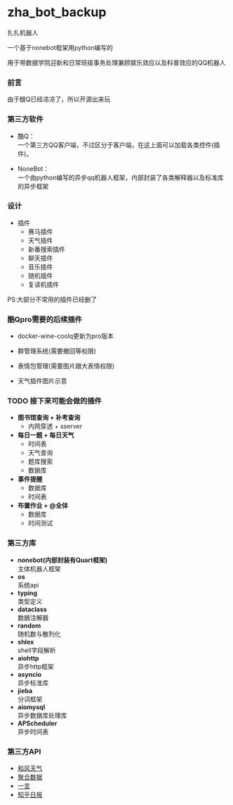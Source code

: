 # zha_bot_backup

扎扎机器人

一个基于nonebot框架用python编写的

用于带数据学院迎新和日常班级事务处理兼顾娱乐效应以及科普效应的QQ机器人

### 前言

由于醋Q已经凉凉了，所以开源出来玩

### 第三方软件

- 酷Q：<br>一个第三方QQ客户端，不过区分于客户端，在这上面可以加载各类控件(插件)。

- NoneBot：<br>一个由python编写的异步qq机器人框架，内部封装了各类解释器以及标准库的异步框架

### 设计

- 插件
    - 赛马插件
    - 天气插件
    - 新番搜索插件
    - 聊天插件
    - 音乐插件
    - 随机插件
    - 复读机插件

PS:大部分不常用的插件已经删了

### 酷Qpro需要的后续插件

- docker-wine-coolq更新为pro版本

- 群管理系统(需要撤回等权限)
- 表情包管理(需要图片跟大表情权限)
- 天气插件图片示意

### TODO 接下来可能会做的插件

- **图书馆查询 + 补考查询**
    - 内网穿透 + sserver
- **每日一题 + 每日天气**
    - 时间表
    - 天气查询
    - 题库搜索
    - 数据库
- **事件提醒**
    - 数据库
    - 时间表
- **布置作业 + @全体**
    - 数据库
    - 时间测试

### 第三方库

- **nonebot(内部封装有Quart框架)**<br>主体机器人框架
- **os**<br>系统api
- **typing**<br>类型定义
- **dataclass**<br>数据注解器
- **random**<br>随机数与散列化
- **shlex**<br>shell字段解析
- **aiohttp**<br>异步http框架
- **asyncio**<br>异步标准库
- **jieba**<br>分词框架
- **aiomysql**<br>异步数据库处理库
- **APScheduler**<br>异步时间表

### 第三方API

- [和风天气](https://www.heweather.com/)
- [聚合数据](https://www.juhe.cn/)
- [一言](https://hitokoto.cn/)
- [知乎日报](https://news-at.zhihu.com/api/4/news/latest)

